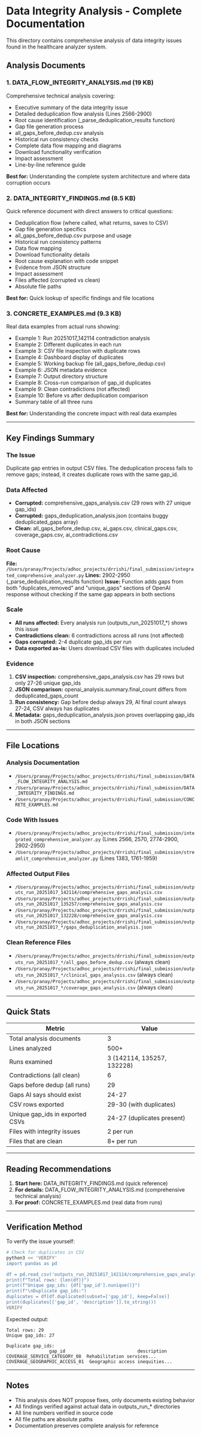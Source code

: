 # Data Integrity Analysis - Complete Documentation

This directory contains comprehensive analysis of data integrity issues found in the healthcare analyzer system.

## Analysis Documents

### 1. **DATA_FLOW_INTEGRITY_ANALYSIS.md** (19 KB)
Comprehensive technical analysis covering:
- Executive summary of the data integrity issue
- Detailed deduplication flow analysis (Lines 2566-2900)
- Root cause identification (_parse_deduplication_results function)
- Gap file generation process
- all_gaps_before_dedup.csv analysis
- Historical run consistency checks
- Complete data flow mapping and diagrams
- Download functionality verification
- Impact assessment
- Line-by-line reference guide

**Best for:** Understanding the complete system architecture and where data corruption occurs

### 2. **DATA_INTEGRITY_FINDINGS.md** (8.5 KB)
Quick reference document with direct answers to critical questions:
- Deduplication flow (where called, what returns, saves to CSV)
- Gap file generation specifics
- all_gaps_before_dedup.csv purpose and usage
- Historical run consistency patterns
- Data flow mapping
- Download functionality details
- Root cause explanation with code snippet
- Evidence from JSON structure
- Impact assessment
- Files affected (corrupted vs clean)
- Absolute file paths

**Best for:** Quick lookup of specific findings and file locations

### 3. **CONCRETE_EXAMPLES.md** (9.3 KB)
Real data examples from actual runs showing:
- Example 1: Run 20251017_142114 contradiction analysis
- Example 2: Different duplicates in each run
- Example 3: CSV file inspection with duplicate rows
- Example 4: Dashboard display of duplicates
- Example 5: Working backup file (all_gaps_before_dedup.csv)
- Example 6: JSON metadata evidence
- Example 7: Output directory structure
- Example 8: Cross-run comparison of gap_id duplicates
- Example 9: Clean contradictions (not affected)
- Example 10: Before vs after deduplication comparison
- Summary table of all three runs

**Best for:** Understanding the concrete impact with real data examples

---

## Key Findings Summary

### The Issue
Duplicate gap entries in output CSV files. The deduplication process fails to remove gaps; instead, it creates duplicate rows with the same gap_id.

### Data Affected
- **Corrupted:** comprehensive_gaps_analysis.csv (29 rows with 27 unique gap_ids)
- **Corrupted:** gaps_deduplication_analysis.json (contains buggy deduplicated_gaps array)
- **Clean:** all_gaps_before_dedup.csv, ai_gaps.csv, clinical_gaps.csv, coverage_gaps.csv, ai_contradictions.csv

### Root Cause
**File:** `/Users/pranay/Projects/adhoc_projects/drrishi/final_submission/integrated_comprehensive_analyzer.py`
**Lines:** 2902-2950 (_parse_deduplication_results function)
**Issue:** Function adds gaps from both "duplicates_removed" and "unique_gaps" sections of OpenAI response without checking if the same gap appears in both sections

### Scale
- **All runs affected:** Every analysis run (outputs_run_20251017_*) shows this issue
- **Contradictions clean:** 6 contradictions across all runs (not affected)
- **Gaps corrupted:** 2-4 duplicate gap_ids per run
- **Data exported as-is:** Users download CSV files with duplicates included

### Evidence
1. **CSV inspection:** comprehensive_gaps_analysis.csv has 29 rows but only 27-26 unique gap_ids
2. **JSON comparison:** openai_analysis.summary.final_count differs from deduplicated_gaps_count
3. **Run consistency:** Gap before dedup always 29, AI final count always 27-24, CSV always has duplicates
4. **Metadata:** gaps_deduplication_analysis.json proves overlapping gap_ids in both JSON sections

---

## File Locations

### Analysis Documentation
- `/Users/pranay/Projects/adhoc_projects/drrishi/final_submission/DATA_FLOW_INTEGRITY_ANALYSIS.md`
- `/Users/pranay/Projects/adhoc_projects/drrishi/final_submission/DATA_INTEGRITY_FINDINGS.md`
- `/Users/pranay/Projects/adhoc_projects/drrishi/final_submission/CONCRETE_EXAMPLES.md`

### Code With Issues
- `/Users/pranay/Projects/adhoc_projects/drrishi/final_submission/integrated_comprehensive_analyzer.py` (Lines 2566, 2570, 2774-2900, 2902-2950)
- `/Users/pranay/Projects/adhoc_projects/drrishi/final_submission/streamlit_comprehensive_analyzer.py` (Lines 1383, 1761-1959)

### Affected Output Files
- `/Users/pranay/Projects/adhoc_projects/drrishi/final_submission/outputs_run_20251017_142114/comprehensive_gaps_analysis.csv`
- `/Users/pranay/Projects/adhoc_projects/drrishi/final_submission/outputs_run_20251017_135257/comprehensive_gaps_analysis.csv`
- `/Users/pranay/Projects/adhoc_projects/drrishi/final_submission/outputs_run_20251017_132228/comprehensive_gaps_analysis.csv`
- `/Users/pranay/Projects/adhoc_projects/drrishi/final_submission/outputs_run_20251017_*/gaps_deduplication_analysis.json`

### Clean Reference Files
- `/Users/pranay/Projects/adhoc_projects/drrishi/final_submission/outputs_run_20251017_*/all_gaps_before_dedup.csv` (always clean)
- `/Users/pranay/Projects/adhoc_projects/drrishi/final_submission/outputs_run_20251017_*/clinical_gaps_analysis.csv` (always clean)
- `/Users/pranay/Projects/adhoc_projects/drrishi/final_submission/outputs_run_20251017_*/coverage_gaps_analysis.csv` (always clean)

---

## Quick Stats

| Metric | Value |
|--------|-------|
| Total analysis documents | 3 |
| Lines analyzed | 500+ |
| Runs examined | 3 (142114, 135257, 132228) |
| Contradictions (all clean) | 6 |
| Gaps before dedup (all runs) | 29 |
| Gaps AI says should exist | 24-27 |
| CSV rows exported | 29-30 (with duplicates) |
| Unique gap_ids in exported CSVs | 24-27 (duplicates present) |
| Files with integrity issues | 2 per run |
| Files that are clean | 8+ per run |

---

## Reading Recommendations

1. **Start here:** DATA_INTEGRITY_FINDINGS.md (quick reference)
2. **For details:** DATA_FLOW_INTEGRITY_ANALYSIS.md (comprehensive technical analysis)
3. **For proof:** CONCRETE_EXAMPLES.md (real data from runs)

---

## Verification Method

To verify the issue yourself:

```bash
# Check for duplicates in CSV
python3 << 'VERIFY'
import pandas as pd

df = pd.read_csv('outputs_run_20251017_142114/comprehensive_gaps_analysis.csv')
print(f"Total rows: {len(df)}")
print(f"Unique gap_ids: {df['gap_id'].nunique()}")
print(f"\nDuplicate gap_ids:")
duplicates = df[df.duplicated(subset=['gap_id'], keep=False)]
print(duplicates[['gap_id', 'description']].to_string())
VERIFY
```

Expected output:
```
Total rows: 29
Unique gap_ids: 27

Duplicate gap_ids:
                gap_id                           description
COVERAGE_SERVICE_CATEGORY_08  Rehabilitation services...
COVERAGE_GEOGRAPHIC_ACCESS_01  Geographic access inequities...
```

---

## Notes

- This analysis does NOT propose fixes, only documents existing behavior
- All findings verified against actual data in outputs_run_* directories
- All line numbers verified in source code
- All file paths are absolute paths
- Documentation preserves complete analysis for reference
